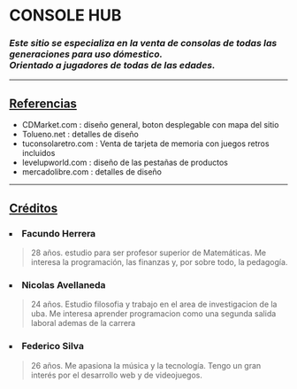 # CONSOLE HUB

### <i> Este sitio se especializa en la venta de consolas de todas las generaciones para uso dómestico. <br>Orientado a jugadores de todas de las edades. </i>
---
## <u>Referencias</u>

- CDMarket.com : diseño general, boton desplegable con mapa del sitio
- Tolueno.net : detalles de diseño
- tuconsolaretro.com : Venta de tarjeta de memoria con juegos retros incluidos
- levelupworld.com : diseño de las pestañas de productos
- mercadolibre.com : detalles de diseño 
---
## <u>Créditos</u>

### <li type="square">Facundo Herrera</li>
>28 años. estudio para ser profesor superior de Matemáticas. Me interesa la programación, las finanzas y, por sobre todo, la pedagogía.

### <li type="square">Nicolas Avellaneda</li>
>24 años. Estudio filosofia y trabajo en el area de investigacion de la uba. Me interesa aprender programacion como una segunda salida laboral ademas de la carrera

### <li type="square">Federico Silva</li>
>26 años. Me apasiona la música y la tecnología. Tengo un gran interés por el desarrollo web y de videojuegos.
